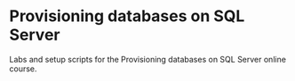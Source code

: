 # Provisioning databases on SQL Server
Labs and setup scripts for the Provisioning databases on SQL Server online course.
